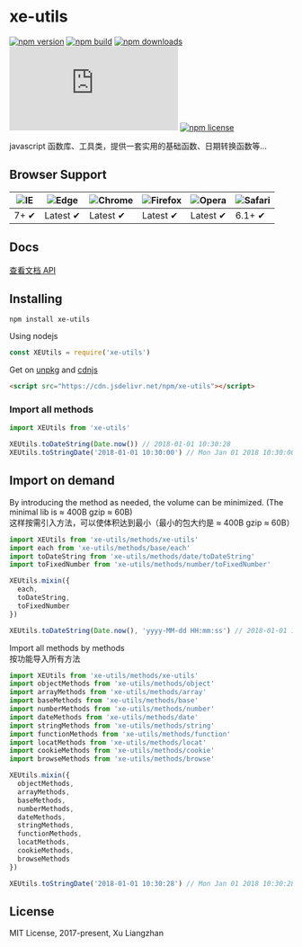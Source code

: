 # xe-utils

[![npm version](https://img.shields.io/npm/v/xe-utils.svg?style=flat-square)](https://www.npmjs.org/package/xe-utils)
[![npm build](https://travis-ci.org/xuliangzhan/xe-utils.svg?branch=master)](https://travis-ci.org/xuliangzhan/xe-utils)
[![npm downloads](https://img.shields.io/npm/dm/xe-utils.svg?style=flat-square)](http://npm-stat.com/charts.html?package=xe-utils)
[![gzip size: JS](http://img.badgesize.io/https://unpkg.com/xe-utils/dist/xe-utils.min.js?compression=gzip&label=gzip%20size:%20JS)](https://unpkg.com/xe-utils/lib/index.umd.min.js)
[![npm license](https://img.shields.io/github/license/mashape/apistatus.svg)](https://github.com/xuliangzhan/xe-utils/blob/master/LICENSE)

javascript 函数库、工具类，提供一套实用的基础函数、日期转换函数等...

## Browser Support

![IE](https://raw.github.com/alrra/browser-logos/master/src/archive/internet-explorer_7-8/internet-explorer_7-8_48x48.png) | ![Edge](https://raw.github.com/alrra/browser-logos/master/src/edge/edge_48x48.png) | ![Chrome](https://raw.github.com/alrra/browser-logos/master/src/chrome/chrome_48x48.png) | ![Firefox](https://raw.github.com/alrra/browser-logos/master/src/firefox/firefox_48x48.png) | ![Opera](https://raw.github.com/alrra/browser-logos/master/src/opera/opera_48x48.png) | ![Safari](https://raw.github.com/alrra/browser-logos/master/src/safari/safari_48x48.png)
--- | --- | --- | --- | --- | --- |
7+ ✔ | Latest ✔ | Latest ✔ | Latest ✔ | Latest ✔ | 6.1+ ✔ |

## Docs

[查看文档 API](https://xuliangzhan.github.io/xe-utils/)

## Installing

```shell
npm install xe-utils
```

Using nodejs

```javascript
const XEUtils = require('xe-utils')
```

Get on [unpkg](https://unpkg.com/xe-utils/) and [cdnjs](https://cdn.jsdelivr.net/npm/xe-utils/)

```HTML
<script src="https://cdn.jsdelivr.net/npm/xe-utils"></script>
```

### Import all methods

```javascript
import XEUtils from 'xe-utils'

XEUtils.toDateString(Date.now()) // 2018-01-01 10:30:28
XEUtils.toStringDate('2018-01-01 10:30:00') // Mon Jan 01 2018 10:30:00 GMT+0800 (中国标准时间)
```

## Import on demand

By introducing the method as needed, the volume can be minimized. (The minimal lib is ≈ 400B gzip ≈ 60B)  
这样按需引入方法，可以使体积达到最小（最小的包大约是 ≈ 400B gzip ≈ 60B）

```javascript
import XEUtils from 'xe-utils/methods/xe-utils'
import each from 'xe-utils/methods/base/each'
import toDateString from 'xe-utils/methods/date/toDateString'
import toFixedNumber from 'xe-utils/methods/number/toFixedNumber'

XEUtils.mixin({
  each,
  toDateString,
  toFixedNumber
})

XEUtils.toDateString(Date.now(), 'yyyy-MM-dd HH:mm:ss') // 2018-01-01 10:30:28
```

Import all methods by methods  
按功能导入所有方法

```javascript
import XEUtils from 'xe-utils/methods/xe-utils'
import objectMethods from 'xe-utils/methods/object'
import arrayMethods from 'xe-utils/methods/array'
import baseMethods from 'xe-utils/methods/base'
import numberMethods from 'xe-utils/methods/number'
import dateMethods from 'xe-utils/methods/date'
import stringMethods from 'xe-utils/methods/string'
import functionMethods from 'xe-utils/methods/function'
import locatMethods from 'xe-utils/methods/locat'
import cookieMethods from 'xe-utils/methods/cookie'
import browseMethods from 'xe-utils/methods/browse'

XEUtils.mixin({
  objectMethods,
  arrayMethods,
  baseMethods,
  numberMethods,
  dateMethods,
  stringMethods,
  functionMethods,
  locatMethods,
  cookieMethods,
  browseMethods
})

XEUtils.toStringDate('2018-01-01 10:30:28') // Mon Jan 01 2018 10:30:28 GMT+0800 (中国标准时间)
```

## License

MIT License, 2017-present, Xu Liangzhan
